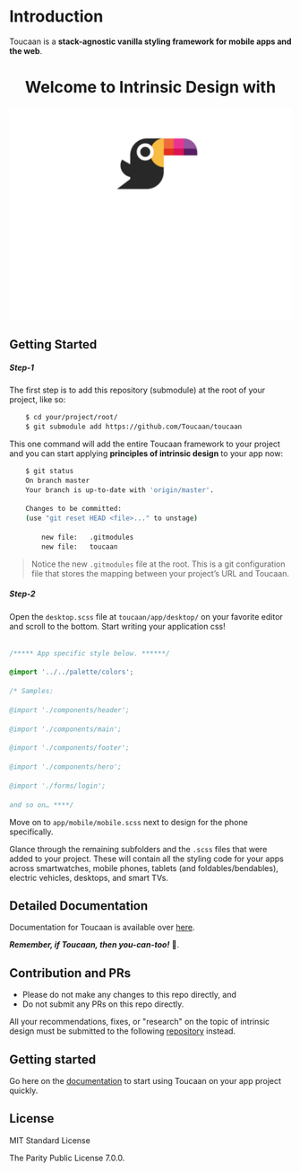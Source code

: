 # Introduction
Toucaan is a **stack-agnostic vanilla styling framework for mobile apps and the web**. 

<div align="center">
    <h1>Welcome to Intrinsic Design with</h1>
    <a href="https://toucaan.com" rel="follow">
        <img src="header.svg" width="800">
    </a>
</div>

## Getting Started

##### Step-1
The first step is to add this repository (submodule) at the root of your project, like so:

```bash
    $ cd your/project/root/
    $ git submodule add https://github.com/Toucaan/toucaan
```

This one command will add the entire Toucaan framework to your project and you can start applying **principles of intrinsic design** to your app now:

```bash
    $ git status
    On branch master
    Your branch is up-to-date with 'origin/master'.

    Changes to be committed:
    (use "git reset HEAD <file>..." to unstage)

        new file:   .gitmodules
        new file:   toucaan
```

> Notice the new `.gitmodules` file at the root. This is a git configuration file that stores the mapping between your project’s URL and Toucaan.


##### Step-2
Open the `desktop.scss` file at `toucaan/app/desktop/` on your favorite editor and scroll to the bottom. Start writing your application css!

```css

/***** App specific style below. ******/

@import '../../palette/colors';

/* Samples:

@import './components/header';

@import './components/main';

@import './components/footer';

@import './components/hero';

@import './forms/login';

and so on… ****/

```

Move on to `app/mobile/mobile.scss` next to design for the phone specifically. 

Glance through the remaining subfolders and the `.scss` files that were added to your project. These will contain all the styling code for your apps across smartwatches, mobile phones, tablets (and foldables/bendables), electric vehicles, desktops, and smart TVs.

## Detailed Documentation
Documentation for Toucaan is available over [here](https://toucaan.com).

**_Remember, if Toucaan, then you-can-too!_** 🥳.

## Contribution and PRs 

- Please do not make any changes to this repo directly, and 
- Do not submit any PRs on this repo directly.

All your recommendations, fixes, or "research" on the topic of intrinsic design must be submitted to the following [repository](https://github.com/Toucaan/toucaan.research) instead.

## Getting started

Go here on the [documentation](https://www.toucaan.com/docs/getting-started) to start using Toucaan on your app project quickly.

## License

MIT Standard License

The Parity Public License 7.0.0.